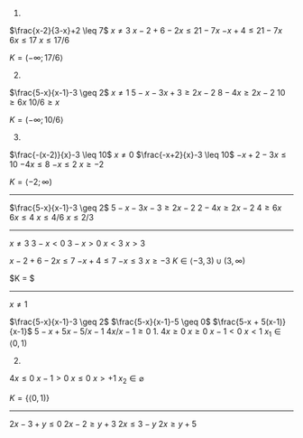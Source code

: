 1.
$\frac{x-2}{3-x}+2 \leq 7$
$x \ne 3$
$x-2 + 6 - 2x \leq 21 - 7x$
$-x + 4 \leq 21 - 7x$
$6x \leq 17$
$x \leq 17/6$

$K = (-\infty ; 17/6 \rangle$


2. 
$\frac{5-x}{x-1}-3 \geq 2$
$x \ne 1$
$5-x-3x + 3 \geq 2x-2$
$8 - 4x \geq 2x - 2$
$10\geq6x$
$10/6 \geq x$

$K = (-\infty; 10/6 \rangle$

3. 
$\frac{-(x-2)}{x}-3 \leq 10$
$x \ne 0$
$\frac{-x+2}{x}-3 \leq 10$
$-x+2-3x \leq 10$
$-4x \leq 8$
$-x \leq 2$
$x \geq-2$

$K = \langle -2 ; \infty)$

---

$\frac{5-x}{x-1}-3 \geq 2$
$5-x - 3x - 3 \geq 2x - 2$
$2 - 4x \geq 2x - 2$
$4 \geq 6x$
$6x \leq 4$
$x \leq 4/6$
$x \leq 2/3$




---

$x \ne 3$
$3-x < 0$
$3-x > 0$
$x < 3$
$x > 3$



$x-2 + 6 -2x \leq 7$ 
$-x + 4 \leq 7$
$-x \leq 3$
$x \geq -3$
$K \in \langle-3, 3) \cup (3, \infty)$


$K = $


---

$x \ne 1$

$\frac{5-x}{x-1}-3 \geq 2$
$\frac{5-x}{x-1}-5 \geq 0$
$\frac{5-x + 5(x-1)}{x-1}$
$5-x + 5x - 5 / x-1$
$4x/x-1 \geq 0$
1.
$4x \geq 0$
$x \geq 0$
$x-1 < 0$
$x < 1$
$x_1 \in \langle0, 1)$



2.
$4x \leq 0$
$x-1 > 0$
$x \leq 0$
$x > +1$
$x_2 \in \varnothing$

$K = \{\langle 0, 1) \}$

---


$2x-3+y \leq 0$
$2x-2 \geq y+3$
$2x \leq 3 - y$
$2x \geq y+5$
